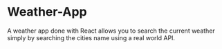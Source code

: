 # Weather-App
A weather app done with React allows you to search the current weather simply by searching the cities name using a real world API.
